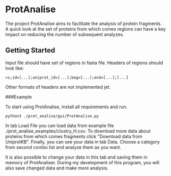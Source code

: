 # ProtAnalise
The project ProtAnalise aims to facilitate the analysis of protein fragments. A quick look at the set of proteins from which comes regions can have a key impact on reducing the number of subsequent analyzes.

## Getting Started

Input file should have set of regions in fasta file. Headers of regions should look like:
```angular2html
>s;id=[...];uniprot_id=[...];beg=[...];end=[...];[...]
```

Other formats of headers are not implemented jet.

###Example

To start using ProtAnalise, install all requirements and run.

```angular2html
python3 ./prot_analise/gui/ProtAnalise.py
```

In tab Load File you can load data from example file ./prot_analise_examples/clustry_H.csv. To download more data about proteins from which comes fragments click "Download data from UniprotKB". 
Finally, you can see your data in tab Data. Choose a category from second combo list and analyze them as you want.

It is also possible to change your data in this tab and saving them in memory of ProtAnaliser. During my development of this program, you will also save changed data and make more analysis. 
 